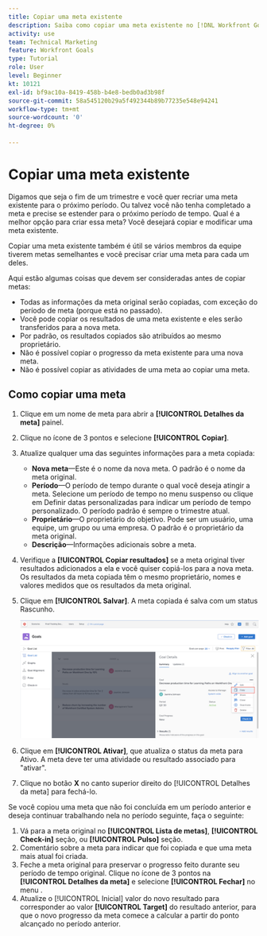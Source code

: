 ```yaml
---
title: Copiar uma meta existente
description: Saiba como copiar uma meta existente no [!DNL Workfront Goals].
activity: use
team: Technical Marketing
feature: Workfront Goals
type: Tutorial
role: User
level: Beginner
kt: 10121
exl-id: bf9ac10a-8419-458b-b4e8-bedb0ad3b98f
source-git-commit: 58a545120b29a5f492344b89b77235e548e94241
workflow-type: tm+mt
source-wordcount: '0'
ht-degree: 0%

---
```


# Copiar uma meta existente

Digamos que seja o fim de um trimestre e você quer recriar uma meta existente para o próximo período. Ou talvez você não tenha completado a meta e precise se estender para o próximo período de tempo. Qual é a melhor opção para criar essa meta? Você desejará copiar e modificar uma meta existente.

Copiar uma meta existente também é útil se vários membros da equipe tiverem metas semelhantes e você precisar criar uma meta para cada um deles.

<!--
Pro-tips graphic
-->

Aqui estão algumas coisas que devem ser consideradas antes de copiar metas:

* Todas as informações da meta original serão copiadas, com exceção do período de meta (porque está no passado).
* Você pode copiar os resultados de uma meta existente e eles serão transferidos para a nova meta.
* Por padrão, os resultados copiados são atribuídos ao mesmo proprietário.
* Não é possível copiar o progresso da meta existente para uma nova meta.
* Não é possível copiar as atividades de uma meta ao copiar uma meta.

## Como copiar uma meta

1. Clique em um nome de meta para abrir a **[!UICONTROL Detalhes da meta]** painel.
1. Clique no ícone de 3 pontos e selecione **[!UICONTROL Copiar]**.
1. Atualize qualquer uma das seguintes informações para a meta copiada:
   * **Nova meta**—Este é o nome da nova meta. O padrão é o nome da meta original.
   * **Período**—O período de tempo durante o qual você deseja atingir a meta. Selecione um período de tempo no menu suspenso ou clique em Definir datas personalizadas para indicar um período de tempo personalizado. O período padrão é sempre o trimestre atual.
   * **Proprietário**—O proprietário do objetivo. Pode ser um usuário, uma equipe, um grupo ou uma empresa. O padrão é o proprietário da meta original.
   * **Descrição**—Informações adicionais sobre a meta.

1. Verifique a **[!UICONTROL Copiar resultados]** se a meta original tiver resultados adicionados a ela e você quiser copiá-los para a nova meta. Os resultados da meta copiada têm o mesmo proprietário, nomes e valores medidos que os resultados da meta original.

1. Clique em **[!UICONTROL Salvar]**. A meta copiada é salva com um status Rascunho.

   ![Uma imagem da [!UICONTROL Detalhes da meta] no painel [!DNL Workfront Goals] com o [!UICONTROL Copiar] opção](assets/03-workfront-goals-copy-a-goal.png)

1. Clique em **[!UICONTROL Ativar]**, que atualiza o status da meta para Ativo. A meta deve ter uma atividade ou resultado associado para &quot;ativar&quot;.

1. Clique no botão **X** no canto superior direito do [!UICONTROL Detalhes da meta] para fechá-lo.

Se você copiou uma meta que não foi concluída em um período anterior e deseja continuar trabalhando nela no período seguinte, faça o seguinte:

1. Vá para a meta original no **[!UICONTROL Lista de metas]**, **[!UICONTROL Check-in]** seção, ou **[!UICONTROL Pulso]** seção.
1. Comentário sobre a meta para indicar que foi copiada e que uma meta mais atual foi criada.
1. Feche a meta original para preservar o progresso feito durante seu período de tempo original. Clique no ícone de 3 pontos na **[!UICONTROL Detalhes da meta]** e selecione **[!UICONTROL Fechar]** no menu .
1. Atualize o [!UICONTROL Inicial] valor do novo resultado para corresponder ao valor **[!UICONTROL Target]** do resultado anterior, para que o novo progresso da meta comece a calcular a partir do ponto alcançado no período anterior.
